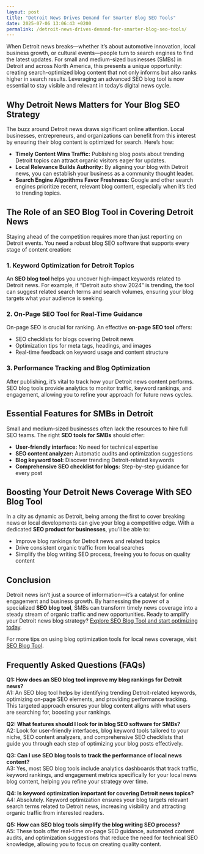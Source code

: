 ```yaml
---
layout: post
title: "Detroit News Drives Demand for Smarter Blog SEO Tools"
date: 2025-07-06 13:06:43 +0200
permalink: /detroit-news-drives-demand-for-smarter-blog-seo-tools/
---
```

When Detroit news breaks—whether it’s about automotive innovation, local business growth, or cultural events—people turn to search engines to find the latest updates. For small and medium-sized businesses (SMBs) in Detroit and across North America, this presents a unique opportunity: creating search-optimized blog content that not only informs but also ranks higher in search results. Leveraging an advanced SEO blog tool is now essential to stay visible and relevant in today’s digital news cycle.

## Why Detroit News Matters for Your Blog SEO Strategy

The buzz around Detroit news draws significant online attention. Local businesses, entrepreneurs, and organizations can benefit from this interest by ensuring their blog content is optimized for search. Here’s how:

- **Timely Content Wins Traffic:** Publishing blog posts about trending Detroit topics can attract organic visitors eager for updates.
- **Local Relevance Builds Authority:** By aligning your blog with Detroit news, you can establish your business as a community thought leader.
- **Search Engine Algorithms Favor Freshness:** Google and other search engines prioritize recent, relevant blog content, especially when it’s tied to trending topics.

## The Role of an SEO Blog Tool in Covering Detroit News

Staying ahead of the competition requires more than just reporting on Detroit events. You need a robust blog SEO software that supports every stage of content creation:

### 1. Keyword Optimization for Detroit Topics

An **SEO blog tool** helps you uncover high-impact keywords related to Detroit news. For example, if “Detroit auto show 2024” is trending, the tool can suggest related search terms and search volumes, ensuring your blog targets what your audience is seeking.

### 2. On-Page SEO Tool for Real-Time Guidance

On-page SEO is crucial for ranking. An effective **on-page SEO tool** offers:

- SEO checklists for blogs covering Detroit news  
- Optimization tips for meta tags, headings, and images  
- Real-time feedback on keyword usage and content structure  

### 3. Performance Tracking and Blog Optimization

After publishing, it’s vital to track how your Detroit news content performs. SEO blog tools provide analytics to monitor traffic, keyword rankings, and engagement, allowing you to refine your approach for future news cycles.

## Essential Features for SMBs in Detroit

Small and medium-sized businesses often lack the resources to hire full SEO teams. The right **SEO tools for SMBs** should offer:

- **User-friendly interface:** No need for technical expertise  
- **SEO content analyzer:** Automatic audits and optimization suggestions  
- **Blog keyword tool:** Discover trending Detroit-related keywords  
- **Comprehensive SEO checklist for blogs:** Step-by-step guidance for every post  

## Boosting Your Detroit News Coverage With SEO Blog Tool

In a city as dynamic as Detroit, being among the first to cover breaking news or local developments can give your blog a competitive edge. With a dedicated **SEO product for businesses**, you’ll be able to:

- Improve blog rankings for Detroit news and related topics  
- Drive consistent organic traffic from local searches  
- Simplify the blog writing SEO process, freeing you to focus on quality content  

## Conclusion

Detroit news isn’t just a source of information—it’s a catalyst for online engagement and business growth. By harnessing the power of a specialized **SEO blog tool**, SMBs can transform timely news coverage into a steady stream of organic traffic and new opportunities. Ready to amplify your Detroit news blog strategy? [Explore SEO Blog Tool and start optimizing today](https://seoblogtool.com/).

For more tips on using blog optimization tools for local news coverage, visit [SEO Blog Tool](https://seoblogtool.com/).

## Frequently Asked Questions (FAQs)

**Q1: How does an SEO blog tool improve my blog rankings for Detroit news?**  
A1: An SEO blog tool helps by identifying trending Detroit-related keywords, optimizing on-page SEO elements, and providing performance tracking. This targeted approach ensures your blog content aligns with what users are searching for, boosting your rankings.

**Q2: What features should I look for in blog SEO software for SMBs?**  
A2: Look for user-friendly interfaces, blog keyword tools tailored to your niche, SEO content analyzers, and comprehensive SEO checklists that guide you through each step of optimizing your blog posts effectively.

**Q3: Can I use SEO blog tools to track the performance of local news content?**  
A3: Yes, most SEO blog tools include analytics dashboards that track traffic, keyword rankings, and engagement metrics specifically for your local news blog content, helping you refine your strategy over time.

**Q4: Is keyword optimization important for covering Detroit news topics?**  
A4: Absolutely. Keyword optimization ensures your blog targets relevant search terms related to Detroit news, increasing visibility and attracting organic traffic from interested readers.

**Q5: How can SEO blog tools simplify the blog writing SEO process?**  
A5: These tools offer real-time on-page SEO guidance, automated content audits, and optimization suggestions that reduce the need for technical SEO knowledge, allowing you to focus on creating quality content.

<script type="application/ld+json">
{
  "@context": "https://schema.org",
  "@type": "BlogPosting",
  "headline": "Detroit News Drives Demand for Smarter Blog SEO Tools",
  "description": "Explore how Detroit news influences blog SEO strategies for SMBs and how using an advanced SEO blog tool can improve keyword optimization, on-page SEO, and performance tracking for local businesses.",
  "author": {
    "@type": "Person",
    "name": "SEO Blog Tool"
  },
  "publisher": {
    "@type": "Person",
    "name": "SEO Blog Tool"
  },
  "datePublished": "2024-06-01",
  "dateModified": "2024-06-01",
  "mainEntityOfPage": {
    "@type": "WebPage",
    "@id": "https://seoblogtool.com/blog/detroit-news-smarter-blog-seo-tools"
  },
  "keywords": "SEO blog tool, blog SEO software, keyword optimization, content SEO, on-page SEO tool, blog writing SEO, blog keyword tool, SEO tools for SMBs, SEO checklist for blogs, SEO content analyzer, blog optimization tool, SEO product for businesses, improve blog rankings, Detroit news, local SEO, Detroit blog optimization",
  "url": "https://seoblogtool.com/blog/detroit-news-smarter-blog-seo-tools"
}
</script>

<script type="application/ld+json">
{
  "@context": "https://schema.org",
  "@type": "FAQPage",
  "mainEntity": [
    {
      "@type": "Question",
      "name": "How does an SEO blog tool improve my blog rankings for Detroit news?",
      "acceptedAnswer": {
        "@type": "Answer",
        "text": "An SEO blog tool helps by identifying trending Detroit-related keywords, optimizing on-page SEO elements, and providing performance tracking. This targeted approach ensures your blog content aligns with what users are searching for, boosting your rankings."
      }
    },
    {
      "@type": "Question",
      "name": "What features should I look for in blog SEO software for SMBs?",
      "acceptedAnswer": {
        "@type": "Answer",
        "text": "Look for user-friendly interfaces, blog keyword tools tailored to your niche, SEO content analyzers, and comprehensive SEO checklists that guide you through each step of optimizing your blog posts effectively."
      }
    },
    {
      "@type": "Question",
      "name": "Can I use SEO blog tools to track the performance of local news content?",
      "acceptedAnswer": {
        "@type": "Answer",
        "text": "Yes, most SEO blog tools include analytics dashboards that track traffic, keyword rankings, and engagement metrics specifically for your local news blog content, helping you refine your strategy over time."
      }
    },
    {
      "@type": "Question",
      "name": "Is keyword optimization important for covering Detroit news topics?",
      "acceptedAnswer": {
        "@type": "Answer",
        "text": "Absolutely. Keyword optimization ensures your blog targets relevant search terms related to Detroit news, increasing visibility and attracting organic traffic from interested readers."
      }
    },
    {
      "@type": "Question",
      "name": "How can SEO blog tools simplify the blog writing SEO process?",
      "acceptedAnswer": {
        "@type": "Answer",
        "text": "These tools offer real-time on-page SEO guidance, automated content audits, and optimization suggestions that reduce the need for technical SEO knowledge, allowing you to focus on creating quality content."
      }
    }
  ]
}
</script>